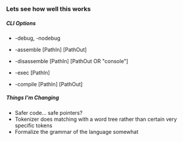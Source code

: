 ### Lets see how well this works

##### CLI Options

- -debug, -nodebug

- -assemble [PathIn] [PathOut]
- -disassemble [PathIn] [PathOut OR "console"]
- -exec [PathIn]
- -compile [PathIn] [PathOut]

##### Things I'm Changing
- Safer code... safe pointers?
- Tokenizer does matching with a word tree rather than certain very specific tokens
- Formalize the grammar of the language somewhat